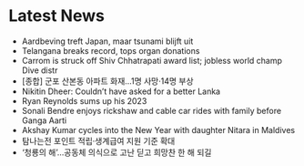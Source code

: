 # Latest News
-  Aardbeving treft Japan, maar tsunami blijft uit
-  Telangana breaks record, tops organ donations
-  Carrom is struck off Shiv Chhatrapati award list; jobless world champ Dive distr
-  [종합] 군포 산본동 아파트 화재…1명 사망·14명 부상
-  Nikitin Dheer: Couldn’t have asked for a better Lanka
-  Ryan Reynolds sums up his 2023
-  Sonali Bendre enjoys rickshaw and cable car rides with family before Ganga Aarti
-  Akshay Kumar cycles into the New Year with daughter Nitara in Maldives
-  탐나는전 포인트 적립·생계급여 지원 기준 확대
-  ‘청룡의 해’…공동체 의식으로 고난 딛고 희망찬 한 해 되길
